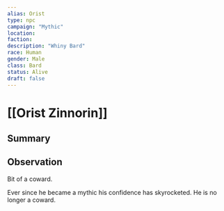 ```yaml
---
alias: Orist
type: npc
campaign: "Mythic"
location:
faction:
description: "Whiny Bard"
race: Human
gender: Male
class: Bard
status: Alive
draft: false
---
```

# [[Orist Zinnorin]]

## Summary

## Observation
Bit of a coward.

Ever since he became a mythic his confidence has skyrocketed. He is no longer a coward.